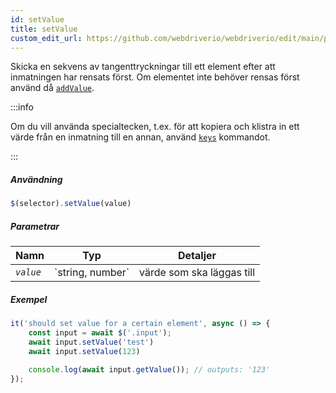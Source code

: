 ```yaml
---
id: setValue
title: setValue
custom_edit_url: https://github.com/webdriverio/webdriverio/edit/main/packages/webdriverio/src/commands/element/setValue.ts
---
```


Skicka en sekvens av tangenttryckningar till ett element efter att inmatningen har rensats först. Om elementet inte behöver
rensas först använd då [`addValue`](/docs/api/element/addValue).

:::info

Om du vill använda specialtecken, t.ex. för att kopiera och klistra in ett värde från en inmatning till en annan, använd
[`keys`](/docs/api/browser/keys) kommandot.

:::

##### Användning

```js
$(selector).setValue(value)
```

##### Parametrar

<table>
  <thead>
    <tr>
      <th>Namn</th><th>Typ</th><th>Detaljer</th>
    </tr>
  </thead>
  <tbody>
    <tr>
      <td><code><var>value</var></code></td>
      <td>`string, number`</td>
      <td>värde som ska läggas till</td>
    </tr>
  </tbody>
</table>

##### Exempel

```js title="setValue.js"
it('should set value for a certain element', async () => {
    const input = await $('.input');
    await input.setValue('test')
    await input.setValue(123)

    console.log(await input.getValue()); // outputs: '123'
});
```